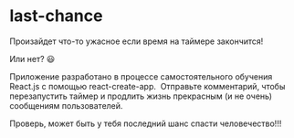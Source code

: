 # last-chance

Произайдет что-то ужасное если время на таймере закончится!

Или нет? :smiley:

Приложение разработано в процессе самостоятельного обучения React.js с помощью react-create-app. 
Отправьте комментарий, чтобы перезапустить таймер и продлить жизнь прекрасным (и не очень) сообщениям пользователей.

Проверь, может быть у тебя последний шанс спасти человечество!!!
